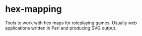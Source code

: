 hex-mapping
===========

Tools to work with hex maps for roleplaying games. Usually web applications written in Perl and producing SVG output.